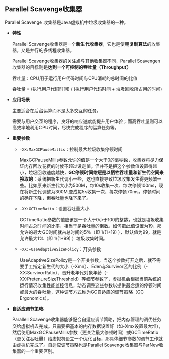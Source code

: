 ## Parallel Scavenge收集器

Parallel Scavenge 收集器是Java虚拟机中垃圾收集器的一种。

* **特性**

	Parallel Scavenge收集器是一个**新生代收集器**，它也是使用**复制算法**的收集器，又是并行的多线程收集器。

	Parallel Scavenge收集器的关注点与其他收集器不同，Parallel Scavengen收集器的目标则是**达到一个可控制的吞吐量（Throughput）**

	吞吐量：CPU用于运行用户代码时间与CPU消耗的总时间的比值

	吞吐量 = (执行用户代码时间) / (执行用户代码时间 + 垃圾回收所占用的时间)

* **应用场景**

	主要适合在后台运算而不是太多交互的任务。

	需要与用户交互的程序，良好的响应速度能提升用户体验；而高吞吐量则可以高效率地利用CPU时间，尽快完成程序的运算任务等。

* **重要参数**

	* `-XX:MaxGCPauseMillis`：控制最大垃圾收集停顿时间

		MaxGCPauseMillis参数允许的值是一个大于0的毫秒数，收集器将尽力保证内存回收花费的时候不超过设定值。但并不是把这个参数值设置得越小，垃圾回收速度越快，**GC停顿时间缩短是以牺牲吞吐量和新生代空间来换取的**：系统把新生代调小一些，这也直接导致垃圾收集发生得更频繁一些。比如原来新生代大小为500M，每10s收集一次、每次停顿100ms，现在将新生代调整为300M,变成每5s收集一次，每次停顿70ms。停顿时间的确在下降，但吞吐量也降下来了。

	* `-XX:GCTimeRatio`：设置吞吐量大小

		GCTimeRatio参数的值应该是一个大于0小于100的整数，也就是垃圾收集时间占总时间的比率，相当于是吞吐量的倒数。如何把此值设置为19，那允许的最大GC时间就占总时间的5%（即 1/(1+19) ），默认值为99，就是允许最大1%（即 1/(1+99) ）垃圾收集时间。

	* `-XX:+UseAdaptiveSizePolicy`：开头参数

		UseAdaptiveSizePolicy是一个开关参数，当这个参数打开之后，就不需要手工指定新生代的大小（-Xmn）、Eden与Survivor区的比例（-XX:SurvivorRatio）、晋升老年代对象年龄（-XX:PretenureSizeThreshold）等细节参数了，虚拟机会根据当前系统的运行情况收集性能监控信息，动态调整这些参数以提供最合适的停顿时间或最大的吞吐量，这种调节方式称为GC自适应的调节策略（GC Ergonomics）。

* **自适应调节策略**

	Parallell Scavenge收集器能够配合自适应调节策略，把内存管理的调优任务交给虚拟机去完成。只需要把基本的内存数据设置好（如-Xmx设置最大堆），然后使用MaxGCPauseMillis参数（更关注最大停顿时间）或GCTimeRatio（更关注吞吐量）给虚拟机设立一个优化目标，那具体细节参数的调节工作就由虚拟机完成了。自适应调节策略也是Parallel Scavenge收集器与ParNew收集器的一个重要区别。
